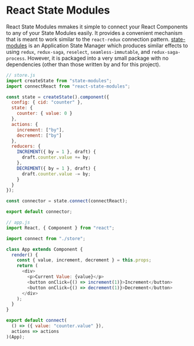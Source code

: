 # React State Modules

React State Modules mmakes it simple to connect your React Components to any of your State Modules easily. It provides a convenient mechanism that is meant to work similar to the `react-redux` connection pattern. [state-modules](https://www.github.com/odo-network/state-modules) is an Application State Manager which produces similar effects to using `redux`, `redux-saga`, `reselect`, `seamless-immutable`, and `redux-saga-process`. However, it is packaged into a very small package with no dependencies (other than those written by and for this project).

```javascript
// store.js
import createState from "state-modules";
import connectReact from "react-state-modules";

const state = createState().component({
  config: { cid: "counter" },
  state: {
    counter: { value: 0 }
  },
  actions: {
    increment: ["by"],
    decrement: ["by"]
  },
  reducers: {
    INCREMENT({ by = 1 }, draft) {
      draft.counter.value += by;
    },
    DECREMENT({ by = 1 }, draft) {
      draft.counter.value -= by;
    }
  }
});

const connector = state.connect(connectReact);

export default connector;
```

```javascript
// app.js
import React, { Component } from "react";

import connect from "./store";

class App extends Component {
  render() {
    const { value, increment, decrement } = this.props;
    return (
      <div>
        <p>Current Value: {value}</p>
        <button onClick={() => increment(1)}>Increment</button>
        <button onClick={() => decrement(1)}>Decrement</button>
      </div>
    );
  }
}

export default connect(
  () => ({ value: "counter.value" }),
  actions => actions
)(App);
```
